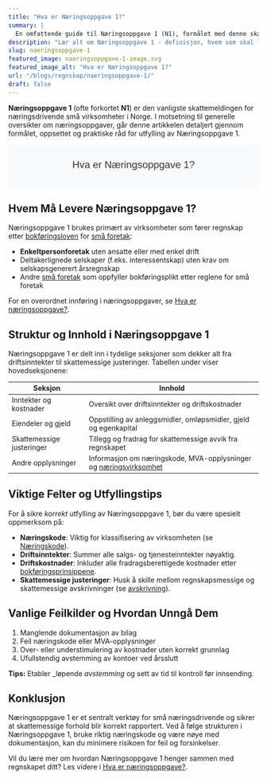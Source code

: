```yaml
---
title: "Hva er Næringsoppgave 1?"
summary: |
  En omfattende guide til Næringsoppgave 1 (N1), formålet med denne skattemeldingen, hvem som må levere, oppsett, utfylling og vanlige feilkilder.
description: "Lær alt om Næringsoppgave 1 - definisjon, hvem som skal levere, utfylling, forskjeller mot andre næringsoppgaver og praktiske tips for korrekt rapportering."
slug: naeringsoppgave-1
featured_image: naeringsoppgave-1-image.svg
featured_image_alt: "Hva er Næringsoppgave 1?"
url: "/blogs/regnskap/naeringsoppgave-1/"
draft: false
---
```


**Næringsoppgave 1** (ofte forkortet **N1**) er den vanligste skattemeldingen for næringsdrivende små virksomheter i Norge. I motsetning til generelle oversikter om næringsoppgaver, går denne artikkelen detaljert gjennom formålet, oppsettet og praktiske råd for utfylling av Næringsoppgave 1.

![Oversikt Næringsoppgave 1](naeringsoppgave-1-image.svg)

## Hvem Må Levere Næringsoppgave 1?

Næringsoppgave 1 brukes primært av virksomheter som fører regnskap etter [bokføringsloven](/blogs/regnskap/hva-er-bokforingsloven "Hva er Bokføringsloven? Guide til bokføringsreglene i Norge") for [små foretak](/blogs/regnskap/sma-foretak "Små Foretak – Kriterier, Regnskapsstandard og Forenklinger"):

* **Enkeltpersonforetak** uten ansatte eller med enkel drift
* Deltakerlignede selskaper (f.eks. interessentskap) uten krav om selskapsgenerert årsregnskap
* Andre [små foretak](/blogs/regnskap/sma-foretak "Små Foretak – Kriterier, Regnskapsstandard og Forenklinger") som oppfyller bokføringsplikt etter reglene for små foretak

For en overordnet innføring i næringsoppgaver, se [Hva er næringsoppgave?](/blogs/regnskap/hva-er-naeringsoppgave "Hva er næringsoppgave? Komplett Guide til Næringsoppgaven").

## Struktur og Innhold i Næringsoppgave 1

Næringsoppgave 1 er delt inn i tydelige seksjoner som dekker alt fra driftsinntekter til skattemessige justeringer. Tabellen under viser hovedseksjonene:

| Seksjon                   | Innhold                                                        |
|---------------------------|----------------------------------------------------------------|
| Inntekter og kostnader    | Oversikt over driftsinntekter og driftskostnader               |
| Eiendeler og gjeld        | Oppstilling av anleggsmidler, omløpsmidler, gjeld og egenkapital|
| Skattemessige justeringer | Tillegg og fradrag for skattemessige avvik fra regnskapet      |
| Andre opplysninger        | Informasjon om næringskode, MVA-opplysninger og [næringsvirksomhet](/blogs/regnskap/naeringsvirksomhet "Hva er næringsvirksomhet? Definisjon og Regnskapsmessig Behandling")|

## Viktige Felter og Utfyllingstips

For å sikre _korrekt_ utfylling av Næringsoppgave 1, bør du være spesielt oppmerksom på:

* **Næringskode**: Viktig for klassifisering av virksomheten (se [Næringskode](/blogs/regnskap/naeringskode "Næringskode – Guide til bransjeklassifisering og næringskoder")).
* **Driftsinntekter**: Summer alle salgs- og tjenesteinntekter nøyaktig.
* **Driftskostnader**: Inkluder alle fradragsberettigede kostnader etter [bokføringsprinsippene](/blogs/regnskap/hva-er-bokforing "Hva er Bokføring? En Komplett Guide til Norsk Bokføringspraksis").
* **Skattemessige justeringer**: Husk å skille mellom regnskapsmessige og skattemessige avskrivninger (se [avskrivning](/blogs/regnskap/hva-er-avskrivning "Hva er Avskrivning? Komplett Guide til Avskrivninger i Regnskap")).

## Vanlige Feilkilder og Hvordan Unngå Dem

1. Manglende dokumentasjon av bilag
2. Feil næringskode eller MVA-opplysninger
3. Over- eller understimulering av kostnader uten korrekt grunnlag
4. Ufullstendig avstemming av kontoer ved årsslutt

**Tips:** Etabler _løpende _avstemming_ og sett av tid til kontroll før innsending.

## Konklusjon

Næringsoppgave 1 er et sentralt verktøy for små næringsdrivende og sikrer at skattemessige forhold blir korrekt rapportert. Ved å følge strukturen i Næringsoppgave 1, bruke riktig næringskode og være nøye med dokumentasjon, kan du minimere risikoen for feil og forsinkelser.

Vil du lære mer om hvordan Næringsoppgave 1 henger sammen med regnskapet ditt? Les videre i [Hva er næringsoppgave?](/blogs/regnskap/hva-er-naeringsoppgave "Hva er næringsoppgave? Komplett Guide til Næringsoppgaven").
